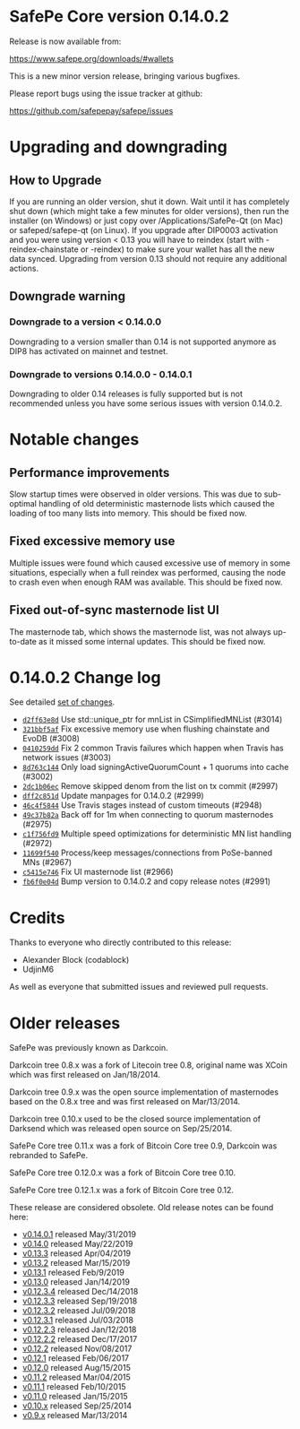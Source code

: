 SafePe Core version 0.14.0.2
==========================

Release is now available from:

  <https://www.safepe.org/downloads/#wallets>

This is a new minor version release, bringing various bugfixes.

Please report bugs using the issue tracker at github:

  <https://github.com/safepepay/safepe/issues>


Upgrading and downgrading
=========================

How to Upgrade
--------------

If you are running an older version, shut it down. Wait until it has completely
shut down (which might take a few minutes for older versions), then run the
installer (on Windows) or just copy over /Applications/SafePe-Qt (on Mac) or
safeped/safepe-qt (on Linux). If you upgrade after DIP0003 activation and you were
using version < 0.13 you will have to reindex (start with -reindex-chainstate
or -reindex) to make sure your wallet has all the new data synced. Upgrading from
version 0.13 should not require any additional actions.

Downgrade warning
-----------------

### Downgrade to a version < 0.14.0.0

Downgrading to a version smaller than 0.14 is not supported anymore as DIP8 has
activated on mainnet and testnet.

### Downgrade to versions 0.14.0.0 - 0.14.0.1

Downgrading to older 0.14 releases is fully supported but is not
recommended unless you have some serious issues with version 0.14.0.2.

Notable changes
===============

Performance improvements
------------------------
Slow startup times were observed in older versions. This was due to sub-optimal handling of old
deterministic masternode lists which caused the loading of too many lists into memory. This should be
fixed now.

Fixed excessive memory use
--------------------------
Multiple issues were found which caused excessive use of memory in some situations, especially when
a full reindex was performed, causing the node to crash even when enough RAM was available. This should
be fixed now.

Fixed out-of-sync masternode list UI
------------------------------------
The masternode tab, which shows the masternode list, was not always up-to-date as it missed some internal
updates. This should be fixed now.

0.14.0.2 Change log
===================

See detailed [set of changes](https://github.com/safepepay/safepe/compare/v0.14.0.1...safepepay:v0.14.0.2).

- [`d2ff63e8d`](https://github.com/safepepay/safepe/commit/d2ff63e8d) Use std::unique_ptr for mnList in CSimplifiedMNList (#3014)
- [`321bbf5af`](https://github.com/safepepay/safepe/commit/321bbf5af) Fix excessive memory use when flushing chainstate and EvoDB (#3008)
- [`0410259dd`](https://github.com/safepepay/safepe/commit/0410259dd) Fix 2 common Travis failures which happen when Travis has network issues (#3003)
- [`8d763c144`](https://github.com/safepepay/safepe/commit/8d763c144) Only load signingActiveQuorumCount + 1 quorums into cache (#3002)
- [`2dc1b06ec`](https://github.com/safepepay/safepe/commit/2dc1b06ec) Remove skipped denom from the list on tx commit (#2997)
- [`dff2c851d`](https://github.com/safepepay/safepe/commit/dff2c851d) Update manpages for 0.14.0.2 (#2999)
- [`46c4f5844`](https://github.com/safepepay/safepe/commit/46c4f5844) Use Travis stages instead of custom timeouts (#2948)
- [`49c37b82a`](https://github.com/safepepay/safepe/commit/49c37b82a) Back off for 1m when connecting to quorum masternodes (#2975)
- [`c1f756fd9`](https://github.com/safepepay/safepe/commit/c1f756fd9) Multiple speed optimizations for deterministic MN list handling (#2972)
- [`11699f540`](https://github.com/safepepay/safepe/commit/11699f540) Process/keep messages/connections from PoSe-banned MNs (#2967)
- [`c5415e746`](https://github.com/safepepay/safepe/commit/c5415e746) Fix UI masternode list (#2966)
- [`fb6f0e04d`](https://github.com/safepepay/safepe/commit/fb6f0e04d) Bump version to 0.14.0.2 and copy release notes (#2991)

Credits
=======

Thanks to everyone who directly contributed to this release:

- Alexander Block (codablock)
- UdjinM6

As well as everyone that submitted issues and reviewed pull requests.

Older releases
==============

SafePe was previously known as Darkcoin.

Darkcoin tree 0.8.x was a fork of Litecoin tree 0.8, original name was XCoin
which was first released on Jan/18/2014.

Darkcoin tree 0.9.x was the open source implementation of masternodes based on
the 0.8.x tree and was first released on Mar/13/2014.

Darkcoin tree 0.10.x used to be the closed source implementation of Darksend
which was released open source on Sep/25/2014.

SafePe Core tree 0.11.x was a fork of Bitcoin Core tree 0.9,
Darkcoin was rebranded to SafePe.

SafePe Core tree 0.12.0.x was a fork of Bitcoin Core tree 0.10.

SafePe Core tree 0.12.1.x was a fork of Bitcoin Core tree 0.12.

These release are considered obsolete. Old release notes can be found here:

- [v0.14.0.1](https://github.com/safepepay/safepe/blob/master/doc/release-notes/safepe/release-notes-0.14.0.1.md) released May/31/2019
- [v0.14.0](https://github.com/safepepay/safepe/blob/master/doc/release-notes/safepe/release-notes-0.14.0.md) released May/22/2019
- [v0.13.3](https://github.com/safepepay/safepe/blob/master/doc/release-notes/safepe/release-notes-0.13.3.md) released Apr/04/2019
- [v0.13.2](https://github.com/safepepay/safepe/blob/master/doc/release-notes/safepe/release-notes-0.13.2.md) released Mar/15/2019
- [v0.13.1](https://github.com/safepepay/safepe/blob/master/doc/release-notes/safepe/release-notes-0.13.1.md) released Feb/9/2019
- [v0.13.0](https://github.com/safepepay/safepe/blob/master/doc/release-notes/safepe/release-notes-0.13.0.md) released Jan/14/2019
- [v0.12.3.4](https://github.com/safepepay/safepe/blob/master/doc/release-notes/safepe/release-notes-0.12.3.4.md) released Dec/14/2018
- [v0.12.3.3](https://github.com/safepepay/safepe/blob/master/doc/release-notes/safepe/release-notes-0.12.3.3.md) released Sep/19/2018
- [v0.12.3.2](https://github.com/safepepay/safepe/blob/master/doc/release-notes/safepe/release-notes-0.12.3.2.md) released Jul/09/2018
- [v0.12.3.1](https://github.com/safepepay/safepe/blob/master/doc/release-notes/safepe/release-notes-0.12.3.1.md) released Jul/03/2018
- [v0.12.2.3](https://github.com/safepepay/safepe/blob/master/doc/release-notes/safepe/release-notes-0.12.2.3.md) released Jan/12/2018
- [v0.12.2.2](https://github.com/safepepay/safepe/blob/master/doc/release-notes/safepe/release-notes-0.12.2.2.md) released Dec/17/2017
- [v0.12.2](https://github.com/safepepay/safepe/blob/master/doc/release-notes/safepe/release-notes-0.12.2.md) released Nov/08/2017
- [v0.12.1](https://github.com/safepepay/safepe/blob/master/doc/release-notes/safepe/release-notes-0.12.1.md) released Feb/06/2017
- [v0.12.0](https://github.com/safepepay/safepe/blob/master/doc/release-notes/safepe/release-notes-0.12.0.md) released Aug/15/2015
- [v0.11.2](https://github.com/safepepay/safepe/blob/master/doc/release-notes/safepe/release-notes-0.11.2.md) released Mar/04/2015
- [v0.11.1](https://github.com/safepepay/safepe/blob/master/doc/release-notes/safepe/release-notes-0.11.1.md) released Feb/10/2015
- [v0.11.0](https://github.com/safepepay/safepe/blob/master/doc/release-notes/safepe/release-notes-0.11.0.md) released Jan/15/2015
- [v0.10.x](https://github.com/safepepay/safepe/blob/master/doc/release-notes/safepe/release-notes-0.10.0.md) released Sep/25/2014
- [v0.9.x](https://github.com/safepepay/safepe/blob/master/doc/release-notes/safepe/release-notes-0.9.0.md) released Mar/13/2014

